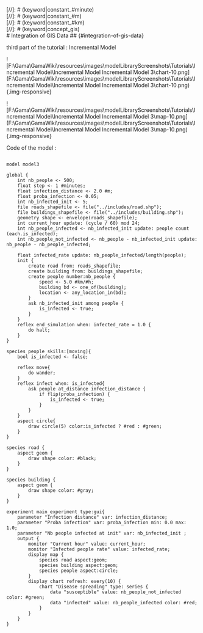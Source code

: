 [//]: # (keyword|operator_among)
<div class='gama-keyword-style' id ='248_0_171_operator-among'></div>
[//]: # (keyword|constant_#minute)
<div class='gama-keyword-style' id ='248_1_1291_constant--minute'></div>
[//]: # (keyword|constant_#m)
<div class='gama-keyword-style' id ='248_2_1270_constant--m'></div>
[//]: # (keyword|constant_#km)
<div class='gama-keyword-style' id ='248_3_1246_constant--km'></div>
[//]: # (keyword|concept_gis)
<div class='gama-keyword-style' id ='248_4_45_concept-gis'></div>
# Integration of GIS Data ## {#integration-of-gis-data}


third part of the tutorial : Incremental Model


![F:\Gama\GamaWiki\resources\images\modelLibraryScreenshots\Tutorials\Incremental Model\Incremental Model Incremental Model 3\chart-10.png](F:\Gama\GamaWiki\resources\images\modelLibraryScreenshots\Tutorials\Incremental Model\Incremental Model Incremental Model 3\chart-10.png){.img-responsive}

![F:\Gama\GamaWiki\resources\images\modelLibraryScreenshots\Tutorials\Incremental Model\Incremental Model Incremental Model 3\map-10.png](F:\Gama\GamaWiki\resources\images\modelLibraryScreenshots\Tutorials\Incremental Model\Incremental Model Incremental Model 3\map-10.png){.img-responsive}

Code of the model : 

```

model model3 
 
global {
	int nb_people <- 500;
	float step <- 1 #minutes;
	float infection_distance <- 2.0 #m;
	float proba_infection <- 0.05;
	int nb_infected_init <- 5;
	file roads_shapefile <- file("../includes/road.shp");
	file buildings_shapefile <- file("../includes/building.shp");
	geometry shape <- envelope(roads_shapefile);
	int current_hour update: (cycle / 60) mod 24;
	int nb_people_infected <- nb_infected_init update: people count (each.is_infected);
	int nb_people_not_infected <- nb_people - nb_infected_init update: nb_people - nb_people_infected;
	
	float infected_rate update: nb_people_infected/length(people);
	init {
		create road from: roads_shapefile;
		create building from: buildings_shapefile;
		create people number:nb_people {
			speed <- 5.0 #km/#h;
			building bd <- one_of(building);
			location <- any_location_in(bd);
		}
		ask nb_infected_init among people {
			is_infected <- true;
		}
	}
	reflex end_simulation when: infected_rate = 1.0 {
		do halt;
	}
}

species people skills:[moving]{		
	bool is_infected <- false;
		
	reflex move{
		do wander;
	}
	reflex infect when: is_infected{
		ask people at_distance infection_distance {
			if flip(proba_infection) {
				is_infected <- true;
			}
		}
	}
	aspect circle{
		draw circle(5) color:is_infected ? #red : #green;
	}
}

species road {
	aspect geom {
		draw shape color: #black;
	}
}

species building {
	aspect geom {
		draw shape color: #gray;
	}
}

experiment main_experiment type:gui{
	parameter "Infection distance" var: infection_distance;
	parameter "Proba infection" var: proba_infection min: 0.0 max: 1.0;
	parameter "Nb people infected at init" var: nb_infected_init ;
	output {
		monitor "Current hour" value: current_hour;
		monitor "Infected people rate" value: infected_rate;
		display map {
			species road aspect:geom;
			species building aspect:geom;
			species people aspect:circle;			
		}
		display chart refresh: every(10) {
			chart "Disease spreading" type: series {
				data "susceptible" value: nb_people_not_infected color: #green;
				data "infected" value: nb_people_infected color: #red;
			}
		}
	}
}
```